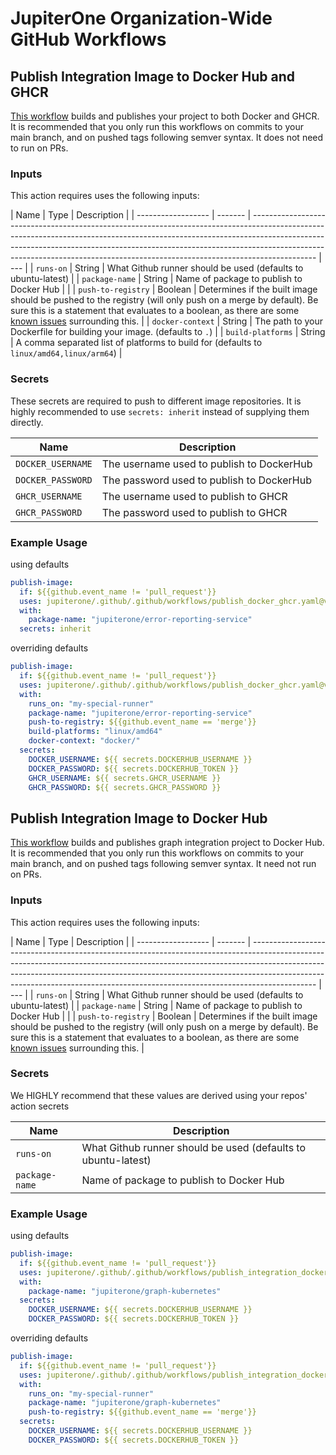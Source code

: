 # JupiterOne Organization-Wide GitHub Workflows

## Publish Integration Image to Docker Hub and GHCR

[This workflow](https://github.com/JupiterOne/.github/blob/main/.github/workflows/publish_docker_ghcr.yaml) builds and publishes your project to both Docker and GHCR.
It is recommended that you only run this workflows on commits to your main branch, and on pushed tags following semver syntax. It does not need to run on PRs.

### Inputs

This action requires uses the following inputs:

| Name               | Type    | Description                                                                                                                                                                                                                                                                                                                              |
| ------------------ | ------- | ---------------------------------------------------------------------------------------------------------------------------------------------------------------------------------------------------------------------------------------------------------------------------------------------------------------------------------------- | --- |
| `runs-on`          | String  | What Github runner should be used (defaults to ubuntu-latest)                                                                                                                                                                                                                                                                            |
| `package-name`     | String  | Name of package to publish to Docker Hub                                                                                                                                                                                                                                                                                                 |     |
| `push-to-registry` | Boolean | Determines if the built image should be pushed to the registry (will only push on a merge by default). Be sure this is a statement that evaluates to a boolean, as there are some [known issues](https://medium.com/@sohail.ra5/github-actions-passing-boolean-input-variables-to-reusable-workflow-call-42d39bf7342e) surrounding this. |
| `docker-context`   | String  | The path to your Dockerfile for building your image. (defaults to `.`)                                                                                                                                                                                                                                                                   |
| `build-platforms`  | String  | A comma separated list of platforms to build for (defaults to `linux/amd64,linux/arm64`)                                                                                                                                                                                                                                                 |

### Secrets

These secrets are required to push to different image repositories. It is highly recommended to use `secrets: inherit` instead of supplying them directly.

| Name              | Description                               |
| ----------------- | ----------------------------------------- |
| `DOCKER_USERNAME` | The username used to publish to DockerHub |
| `DOCKER_PASSWORD` | The password used to publish to DockerHub |
| `GHCR_USERNAME`   | The username used to publish to GHCR      |
| `GHCR_PASSWORD`   | The password used to publish to GHCR      |

### Example Usage

using defaults

```yaml
publish-image:
  if: ${{github.event_name != 'pull_request'}}
  uses: jupiterone/.github/.github/workflows/publish_docker_ghcr.yaml@v1.0.1
  with:
    package-name: "jupiterone/error-reporting-service"
  secrets: inherit
```

overriding defaults

```yaml
publish-image:
  if: ${{github.event_name != 'pull_request'}}
  uses: jupiterone/.github/.github/workflows/publish_docker_ghcr.yaml@v1.0.1
  with:
    runs_on: "my-special-runner"
    package-name: "jupiterone/error-reporting-service"
    push-to-registry: ${{github.event_name == 'merge'}}
    build-platforms: "linux/amd64"
    docker-context: "docker/"
  secrets:
    DOCKER_USERNAME: ${{ secrets.DOCKERHUB_USERNAME }}
    DOCKER_PASSWORD: ${{ secrets.DOCKERHUB_TOKEN }}
    GHCR_USERNAME: ${{ secrets.GHCR_USERNAME }}
    GHCR_PASSWORD: ${{ secrets.GHCR_PASSWORD }}
```

## Publish Integration Image to Docker Hub

[This workflow](https://github.com/JupiterOne/.github/blob/main/.github/workflows/publish_integration_docker_image.yaml) builds and publishes graph integration project to Docker Hub.
It is recommended that you only run this workflows on commits to your main branch, and on pushed tags following semver syntax. It need not run on PRs.

### Inputs

This action requires uses the following inputs:

| Name               | Type    | Description                                                                                                                                                                                                                                                                                                                              |
| ------------------ | ------- | ---------------------------------------------------------------------------------------------------------------------------------------------------------------------------------------------------------------------------------------------------------------------------------------------------------------------------------------- | --- |
| `runs-on`          | String  | What Github runner should be used (defaults to ubuntu-latest)                                                                                                                                                                                                                                                                            |
| `package-name`     | String  | Name of package to publish to Docker Hub                                                                                                                                                                                                                                                                                                 |     |
| `push-to-registry` | Boolean | Determines if the built image should be pushed to the registry (will only push on a merge by default). Be sure this is a statement that evaluates to a boolean, as there are some [known issues](https://medium.com/@sohail.ra5/github-actions-passing-boolean-input-variables-to-reusable-workflow-call-42d39bf7342e) surrounding this. |

### Secrets

We HIGHLY recommend that these values are derived using your repos' action secrets

| Name           | Description                                                   |
| -------------- | ------------------------------------------------------------- |
| `runs-on`      | What Github runner should be used (defaults to ubuntu-latest) |
| `package-name` | Name of package to publish to Docker Hub                      |

### Example Usage

using defaults

```yaml
publish-image:
  if: ${{github.event_name != 'pull_request'}}
  uses: jupiterone/.github/.github/workflows/publish_integration_docker_image.yaml@v1.0.0
  with:
    package-name: "jupiterone/graph-kubernetes"
  secrets:
    DOCKER_USERNAME: ${{ secrets.DOCKERHUB_USERNAME }}
    DOCKER_PASSWORD: ${{ secrets.DOCKERHUB_TOKEN }}
```

overriding defaults

```yaml
publish-image:
  if: ${{github.event_name != 'pull_request'}}
  uses: jupiterone/.github/.github/workflows/publish_integration_docker_image.yaml@v1.0.0
  with:
    runs_on: "my-special-runner"
    package-name: "jupiterone/graph-kubernetes"
    push-to-registry: ${{github.event_name == 'merge'}}
  secrets:
    DOCKER_USERNAME: ${{ secrets.DOCKERHUB_USERNAME }}
    DOCKER_PASSWORD: ${{ secrets.DOCKERHUB_TOKEN }}
```
